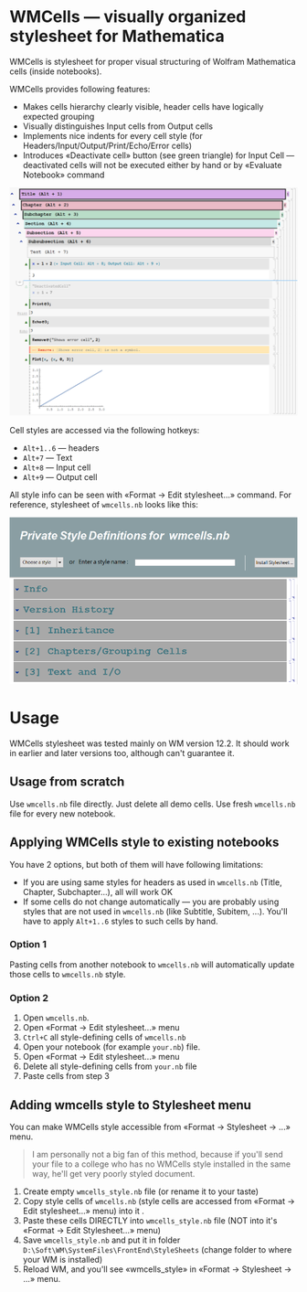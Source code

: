 # WMCells — visually organized stylesheet for Mathematica

WMCells is stylesheet for proper visual structuring of Wolfram Mathematica cells (inside notebooks).

WMCells provides following features:
* Makes cells hierarchy clearly visible, header cells have logically expected grouping
* Visually distinguishes Input cells from Output cells
* Implements nice indents for every cell style (for Headers/Input/Output/Print/Echo/Error cells)
* Introduces «Deactivate cell» button (see green triangle) for Input Cell — deactivated cells will not be executed either by hand or by «Evaluate Notebook» command

<p align="center">
<img src="https://github.com/rmnavr/wmcells/blob/main/docs/demo.png?raw=true" alt="WM Cells Stylesheet" />
</p>

Cell styles are accessed via the following hotkeys:
* `Alt+1..6` — headers
* `Alt+7` — Text
* `Alt+8` — Input cell
* `Alt+9` — Output cell

All style info can be seen with «Format -> Edit stylesheet...» command.
For reference, stylesheet of `wmcells.nb` looks like this:

<p align="center">
<img src="https://github.com/rmnavr/wmcells/blob/main/docs/style_def.png?raw=true" alt="WM Cells Stylesheet" />
</p>

# Usage

WMCells stylesheet was tested mainly on WM version 12.2.
It should work in earlier and later versions too, although can't guarantee it.

## Usage from scratch

Use `wmcells.nb` file directly. Just delete all demo cells.
Use fresh `wmcells.nb` file for every new notebook.

## Applying WMCells style to existing notebooks

You have 2 options, but both of them will have following limitations:
* If you are using same styles for headers as used in `wmcells.nb` (Title, Chapter, Subchapter...), all will work OK
* If some cells do not change automatically — you are probably using styles that are not used in `wmcells.nb` (like Subtitle, Subitem, ...).
  You'll have to apply `Alt+1..6` styles to such cells by hand.

### Option 1

Pasting cells from another notebook to `wmcells.nb` will automatically update those cells to `wmcells.nb` style.

### Option 2

1. Open `wmcells.nb`.
2. Open «Format -> Edit stylesheet...» menu
3. `Ctrl+C` all style-defining cells of `wmcells.nb`
4. Open your notebook (for example `your.nb`) file.
5. Open «Format -> Edit stylesheet...» menu
6. Delete all style-defining cells from `your.nb` file
7. Paste cells from step 3

## Adding wmcells style to Stylesheet menu

You can make WMCells style accessible from «Format -> Stylesheet -> ...» menu.

> I am personally not a big fan of this method, because if you'll send your file to a college who has no WMCells style installed in the same way,
> he'll get very poorly styled document.

1. Create empty `wmcells_style.nb` file (or rename it to your taste)
2. Copy style cells of `wmcells.nb` (style cells are accessed from «Format -> Edit stylesheet...» menu) into it .
3. Paste these cells DIRECTLY into `wmcells_style.nb` file (NOT into it's «Format -> Edit Stylesheet...» menu)
4. Save `wmcells_style.nb` and put it in folder `D:\Soft\WM\SystemFiles\FrontEnd\StyleSheets` (change folder to where your WM is installed)
5. Reload WM, and you'll see «wmcells_style» in «Format -> Stylesheet -> ...» menu.

